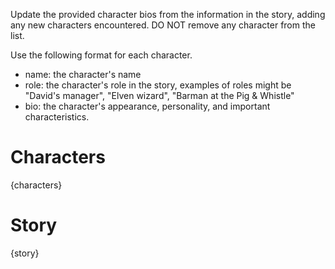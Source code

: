Update the provided character bios from the information in the story, adding any new characters encountered. DO NOT remove any character from the list.

Use the following format for each character.

- name: the character's name
- role: the character's role in the story, examples of roles might be "David's manager", "Elven wizard", "Barman at the Pig & Whistle"
- bio: the character's appearance, personality, and important characteristics.

# Characters

{characters}

# Story

{story}
